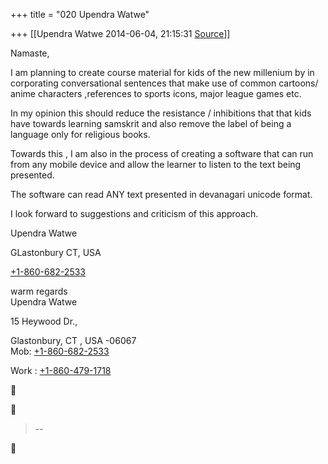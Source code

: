 +++
title = "020 Upendra Watwe"

+++
[[Upendra Watwe	2014-06-04, 21:15:31 [Source](https://groups.google.com/g/samskrita/c/oZuA18X4ScM)]]



Namaste,

I am planning to create course material for kids of the new millenium by in corporating conversational sentences that make use of common cartoons/ anime characters ,references to sports icons, major league games etc.

In my opinion this should reduce the resistance / inhibitions that that kids have towards learning samskrit and also remove the label of being a language only for religious books.

Towards this , I am also in the process of creating a software that can run from any mobile device and allow the learner to listen to the text being presented.

The software can read ANY text presented in devanagari unicode format.

  

I look forward to suggestions and criticism of this approach.

Upendra Watwe

GLastonbury CT, USA

[+1-860-682-2533](tel:(860)%20682-2533)

  

warm regards  
Upendra Watwe

15 Heywood Dr.,

Glastonbury, CT , USA -06067  
Mob: [+1-860-682-2533](tel:(860)%20682-2533)

Work : [+1-860-479-1718](tel:(860)%20479-1718)  

  
  





> --  



